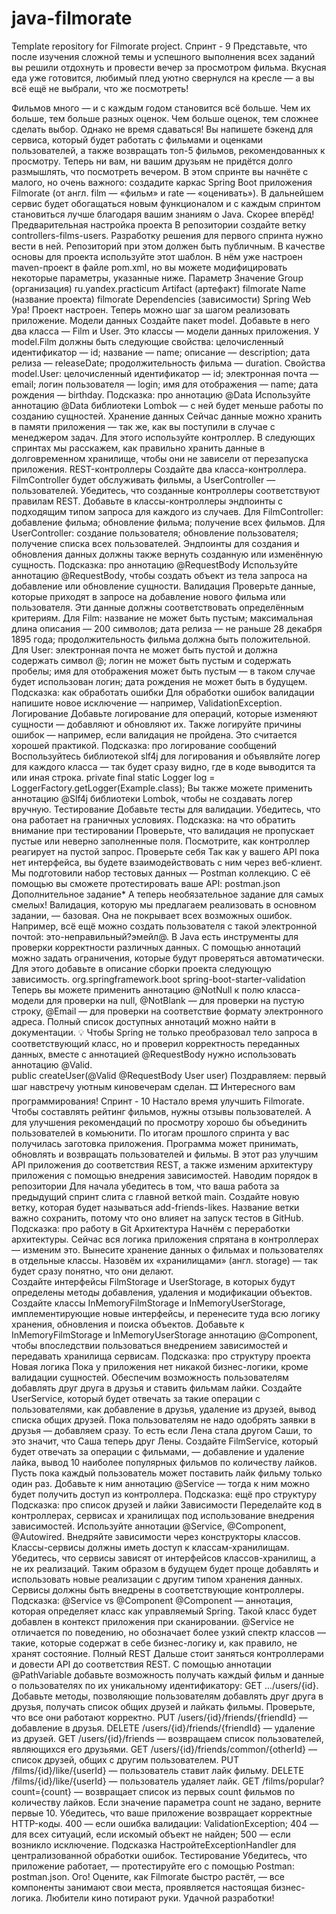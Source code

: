 # java-filmorate
Template repository for Filmorate project.
Спринт - 9
Представьте, что после изучения сложной темы и успешного выполнения всех заданий вы решили отдохнуть и провести вечер за просмотром фильма. Вкусная еда уже готовится, любимый плед уютно свернулся на кресле — а вы всё ещё не выбрали, что же посмотреть!

Фильмов много — и с каждым годом становится всё больше. Чем их больше, тем больше разных оценок. Чем больше оценок, тем сложнее сделать выбор. Однако не время сдаваться! Вы напишете бэкенд для сервиса, который будет работать с фильмами и оценками пользователей, а также возвращать топ-5 фильмов, рекомендованных к просмотру. Теперь ни вам, ни вашим друзьям не придётся долго размышлять, что посмотреть вечером.
В этом спринте вы начнёте с малого, но очень важного: создадите каркас Spring Boot приложения Filmorate (от англ. film — «фильм» и rate — «оценивать»). В дальнейшем сервис будет обогащаться новым функционалом и с каждым спринтом становиться лучше благодаря вашим знаниям о Java. Скорее вперёд!
Предварительная настройка проекта
В репозитории создайте ветку controllers-films-users. Разработку решения для первого спринта нужно вести в ней. Репозиторий при этом должен быть публичным.
В качестве основы для проекта используйте этот шаблон. В нём уже настроен maven-проект в файле pom.xml, но вы можете модифицировать некоторые параметры, указанные ниже.
Параметр	Значение
Group (организация)	ru.yandex.practicum
Artifact (артефакт)	filmorate
Name (название проекта)	filmorate
Dependencies (зависимости)	Spring Web
Ура! Проект настроен. Теперь можно шаг за шагом реализовать приложение.
Модели данных
Создайте пакет model. Добавьте в него два класса — Film и User. Это классы — модели данных приложения.
У model.Film должны быть следующие свойства:
целочисленный идентификатор — id;
название — name;
описание — description;
дата релиза — releaseDate;
продолжительность фильма — duration.
Свойства model.User:
целочисленный идентификатор — id;
электронная почта — email;
логин пользователя — login;
имя для отображения — name;
дата рождения — birthday.
Подсказка: про аннотацию @Data
Используйте аннотацию @Data библиотеки Lombok — с ней будет меньше работы по созданию сущностей.
Хранение данных
Сейчас данные можно хранить в памяти приложения — так же, как вы поступили в случае с менеджером задач. Для этого используйте контроллер.
В следующих спринтах мы расскажем, как правильно хранить данные в долговременном хранилище, чтобы они не зависели от перезапуска приложения.
REST-контроллеры
Создайте два класса-контроллера. FilmController будет обслуживать фильмы, а UserController — пользователей. Убедитесь, что созданные контроллеры соответствуют правилам REST.
Добавьте в классы-контроллеры эндпоинты с подходящим типом запроса для каждого из случаев.
Для FilmController:
добавление фильма;
обновление фильма;
получение всех фильмов.
Для UserController:
создание пользователя;
обновление пользователя;
получение списка всех пользователей.
Эндпоинты для создания и обновления данных должны также вернуть созданную или изменённую сущность.
Подсказка: про аннотацию @RequestBody
Используйте аннотацию @RequestBody, чтобы создать объект из тела запроса на добавление или обновление сущности.
Валидация
Проверьте данные, которые приходят в запросе на добавление нового фильма или пользователя. Эти данные должны соответствовать определённым критериям.
Для Film:
название не может быть пустым;
максимальная длина описания — 200 символов;
дата релиза — не раньше 28 декабря 1895 года;
продолжительность фильма должна быть положительной.
Для User:
электронная почта не может быть пустой и должна содержать символ @;
логин не может быть пустым и содержать пробелы;
имя для отображения может быть пустым — в таком случае будет использован логин;
дата рождения не может быть в будущем.
Подсказка: как обработать ошибки
Для обработки ошибок валидации напишите новое исключение — например, ValidationException.
Логирование
Добавьте логирование для операций, которые изменяют сущности — добавляют и обновляют их. Также логируйте причины ошибок — например, если валидация не пройдена. Это считается хорошей практикой.
Подсказка: про логирование сообщений
Воспользуйтесь библиотекой slf4j для логирования и объявляйте логер для каждого класса — так будет сразу видно, где в коде выводится та или иная строка.
private final static Logger log = LoggerFactory.getLogger(Example.class);
Вы также можете применить аннотацию @Slf4j библиотеки Lombok, чтобы не создавать логер вручную.
Тестирование
Добавьте тесты для валидации. Убедитесь, что она работает на граничных условиях.
Подсказка: на что обратить внимание при тестировании
Проверьте, что валидация не пропускает пустые или неверно заполненные поля. Посмотрите, как контроллер реагирует на пустой запрос.
Проверьте себя
Так как у вашего API пока нет интерфейса, вы будете взаимодействовать с ним через веб-клиент. Мы подготовили набор тестовых данных — Postman коллекцию. С её помощью вы сможете протестировать ваше API: postman.json
Дополнительное задание*
А теперь необязательное задание для самых смелых! Валидация, которую мы предлагаем реализовать в основном задании, — базовая. Она не покрывает всех возможных ошибок. Например, всё ещё можно создать пользователя с такой электронной почтой: это-неправильный?эмейл@.
В Java есть инструменты для проверки корректности различных данных. С помощью аннотаций можно задать ограничения, которые будут проверяться автоматически. Для этого добавьте в описание сборки проекта следующую зависимость.
<dependency>
<groupId>org.springframework.boot</groupId>
<artifactId>spring-boot-starter-validation</artifactId>
</dependency>
Теперь вы можете применить аннотацию @NotNull к полю класса-модели для проверки на null, @NotBlank — для проверки на пустую строку, @Email — для проверки на соответствие формату электронного адреса. Полный список доступных аннотаций можно найти в документации.
💡 Чтобы Spring не только преобразовал тело запроса в соответствующий класс, но и проверил корректность переданных данных, вместе с аннотацией @RequestBody нужно использовать аннотацию @Valid.  
public createUser(@Valid @RequestBody User user)
Поздравляем: первый шаг навстречу уютным киновечерам сделан. 🎞️
Интересного вам программирования!
Спринт - 10
Настало время улучшить Filmorate. Чтобы составлять рейтинг фильмов, нужны отзывы пользователей. А для улучшения рекомендаций по просмотру хорошо бы объединить пользователей в комьюнити.
По итогам прошлого спринта у вас получилась заготовка приложения. Программа может принимать, обновлять и возвращать пользователей и фильмы. В этот раз улучшим API приложения до соответствия REST, а также изменим архитектуру приложения с помощью внедрения зависимостей.
Наводим порядок в репозитории
Для начала убедитесь в том, что ваша работа за предыдущий спринт слита с главной веткой main. Создайте новую ветку, которая будет называться add-friends-likes. Название ветки важно сохранить, потому что оно влияет на запуск тестов в GitHub.
Подсказка: про работу в Git
Архитектура
Начнём с переработки архитектуры. Сейчас вся логика приложения спрятана в контроллерах — изменим это. Вынесите хранение данных о фильмах и пользователях в отдельные классы. Назовём их «хранилищами» (англ. storage) — так будет сразу понятно, что они делают.  
Создайте интерфейсы FilmStorage и UserStorage, в которых будут определены методы добавления, удаления и модификации объектов.
Создайте классы InMemoryFilmStorage и InMemoryUserStorage, имплементирующие новые интерфейсы, и перенесите туда всю логику хранения, обновления и поиска объектов.
Добавьте к InMemoryFilmStorage и InMemoryUserStorage аннотацию @Component, чтобы впоследствии пользоваться внедрением зависимостей и передавать хранилища сервисам.
Подсказка: про структуру проекта
Новая логика
Пока у приложения нет никакой бизнес-логики, кроме валидации сущностей. Обеспечим возможность пользователям добавлять друг друга в друзья и ставить фильмам лайки.
Создайте UserService, который будет отвечать за такие операции с пользователями, как добавление в друзья, удаление из друзей, вывод списка общих друзей. Пока пользователям не надо одобрять заявки в друзья — добавляем сразу. То есть если Лена стала другом Саши, то это значит, что Саша теперь друг Лены.
Создайте FilmService, который будет отвечать за операции с фильмами, — добавление и удаление лайка, вывод 10 наиболее популярных фильмов по количеству лайков. Пусть пока каждый пользователь может поставить лайк фильму только один раз.
Добавьте к ним аннотацию @Service — тогда к ним можно будет получить доступ из контроллера.
Подсказка: ещё про структуру
Подсказка: про список друзей и лайки
Зависимости
Переделайте код в контроллерах, сервисах и хранилищах под использование внедрения зависимостей.
Используйте аннотации @Service, @Component, @Autowired. Внедряйте зависимости через конструкторы классов.
Классы-сервисы должны иметь доступ к классам-хранилищам. Убедитесь, что сервисы зависят от интерфейсов классов-хранилищ, а не их реализаций. Таким образом в будущем будет проще добавлять и использовать новые реализации с другим типом хранения данных.
Сервисы должны быть внедрены в соответствующие контроллеры.
Подсказка: @Service vs @Component
@Component — аннотация, которая определяет класс как управляемый Spring. Такой класс будет добавлен в контекст приложения при сканировании. @Service не отличается по поведению, но обозначает более узкий спектр классов — такие, которые содержат в себе бизнес-логику и, как правило, не хранят состояние.
Полный REST
Дальше стоит заняться контроллерами и довести API до соответствия REST.
С помощью аннотации @PathVariable добавьте возможность получать каждый фильм и данные о пользователях по их уникальному идентификатору: GET .../users/{id}.
Добавьте методы, позволяющие пользователям добавлять друг друга в друзья, получать список общих друзей и лайкать фильмы. Проверьте, что все они работают корректно.
PUT /users/{id}/friends/{friendId} — добавление в друзья.
DELETE /users/{id}/friends/{friendId} — удаление из друзей.
GET /users/{id}/friends — возвращаем список пользователей, являющихся его друзьями.
GET /users/{id}/friends/common/{otherId} — список друзей, общих с другим пользователем.
PUT /films/{id}/like/{userId} — пользователь ставит лайк фильму.
DELETE /films/{id}/like/{userId} — пользователь удаляет лайк.
GET /films/popular?count={count} — возвращает список из первых count фильмов по количеству лайков. Если значение параметра count не задано, верните первые 10.
Убедитесь, что ваше приложение возвращает корректные HTTP-коды.
400 — если ошибка валидации: ValidationException;
404 — для всех ситуаций, если искомый объект не найден;
500 — если возникло исключение.
Подсказка
НастройтеExceptionHandler для централизованной обработки ошибок.
Тестирование
Убедитесь, что приложение работает, — протестируйте его с помощью Postman: postman.json.
Ого! Оцените, как Filmorate быстро растёт, — все компоненты занимают свои места, проявляется настоящая бизнес-логика. Любители кино потирают руки. Удачной разработки!